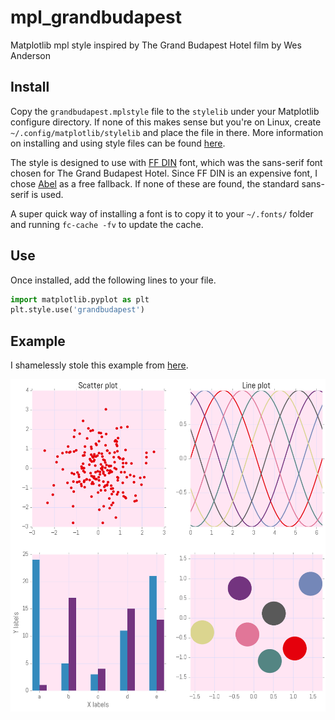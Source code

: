 # mpl_grandbudapest
Matplotlib mpl style inspired by The Grand Budapest Hotel film by Wes Anderson

## Install
Copy the `grandbudapest.mplstyle` file to the `stylelib` under your Matplotlib configure directory. If none of this makes sense but you're on Linux, create `~/.config/matplotlib/stylelib` and place the file in there. More information on installing and using style files can be found [here](https://matplotlib.org/users/style_sheets.html).

The style is designed to use with [FF DIN](https://www.fontshop.com/families/ff-din) font, which was the sans-serif font chosen for The Grand Budapest Hotel. Since FF DIN is an expensive font, I chose [Abel](https://fonts.google.com/specimen/Abel) as a free fallback. If none of these are found, the standard sans-serif is used.

A super quick way of installing a font is to copy it to your `~/.fonts/` folder and running `fc-cache -fv` to update the cache.

## Use
Once installed, add the following lines to your file.
```python
import matplotlib.pyplot as plt
plt.style.use('grandbudapest')
```

## Example
I shamelessly stole this example from [here](https://matplotlib.org/gallery/style_sheets/ggplot.html?highlight=ggplot%20style%20sheet).

![grandbudapest example](/grandbudapest.png?raw=true "Example")


